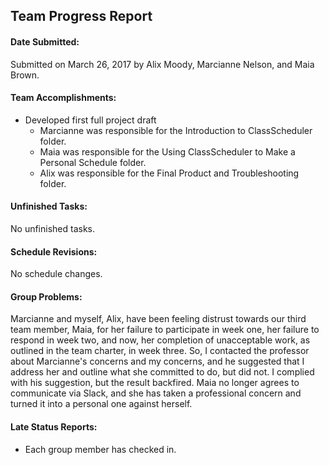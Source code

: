 ## **Team Progress Report**

#### **Date Submitted:**

Submitted on March 26, 2017 by Alix Moody, Marcianne Nelson, and Maia Brown. 

#### **Team Accomplishments:**

* Developed first full project draft
  * Marcianne was responsible for the Introduction to ClassScheduler folder.
  * Maia was responsible for the Using ClassScheduler to Make a Personal Schedule folder.
  * Alix was responsible for the Final Product and Troubleshooting folder. 

#### **Unfinished Tasks:**

No unfinished tasks. 

#### **Schedule Revisions:**

No schedule changes.  

#### **Group Problems:**

Marcianne and myself, Alix, have been feeling distrust towards our third team member, Maia, for her failure to participate in week one, her failure to respond in week two, and now, her completion of unacceptable work, as outlined in the team charter, in week three. So, I contacted the professor about Marcianne's concerns and my concerns, and he suggested that I address her and outline what she committed to do, but did not. I complied with his suggestion, but the result backfired. Maia no longer agrees to communicate via Slack, and she has taken a professional concern and turned it into a personal one against herself.   

#### **Late Status Reports:**

* Each group member has checked in. 
